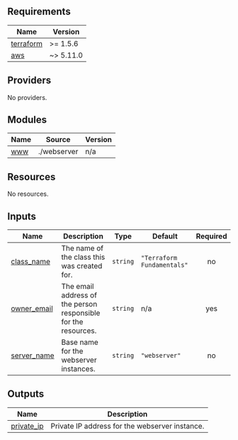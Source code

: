 <!-- BEGIN_TF_DOCS -->
## Requirements

| Name | Version |
|------|---------|
| <a name="requirement_terraform"></a> [terraform](#requirement\_terraform) | >= 1.5.6 |
| <a name="requirement_aws"></a> [aws](#requirement\_aws) | ~> 5.11.0 |

## Providers

No providers.

## Modules

| Name | Source | Version |
|------|--------|---------|
| <a name="module_www"></a> [www](#module\_www) | ./webserver | n/a |

## Resources

No resources.

## Inputs

| Name | Description | Type | Default | Required |
|------|-------------|------|---------|:--------:|
| <a name="input_class_name"></a> [class\_name](#input\_class\_name) | The name of the class this was created for. | `string` | `"Terraform Fundamentals"` | no |
| <a name="input_owner_email"></a> [owner\_email](#input\_owner\_email) | The email address of the person responsible for the resources. | `string` | n/a | yes |
| <a name="input_server_name"></a> [server\_name](#input\_server\_name) | Base name for the webserver instances. | `string` | `"webserver"` | no |

## Outputs

| Name | Description |
|------|-------------|
| <a name="output_private_ip"></a> [private\_ip](#output\_private\_ip) | Private IP address for the webserver instance. |
<!-- END_TF_DOCS -->